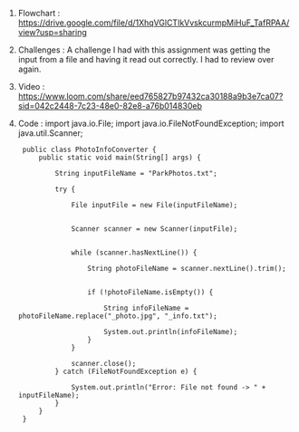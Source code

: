 1. Flowchart : https://drive.google.com/file/d/1XhqVGlCTIkVvskcurmpMiHuF_TafRPAA/view?usp=sharing

2. Challenges : A challenge I had with this assignment was getting the input from a file and having it read out correctly. I had to review over again.

3. Video : https://www.loom.com/share/eed765827b97432ca30188a9b3e7ca07?sid=042c2448-7c23-48e0-82e8-a76b014830eb

4. Code : 
        import java.io.File;
        import java.io.FileNotFoundException;
        import java.util.Scanner;
        
        public class PhotoInfoConverter {
            public static void main(String[] args) {
               
                String inputFileName = "ParkPhotos.txt";
        
                try {
                    
                    File inputFile = new File(inputFileName);
        
                    
                    Scanner scanner = new Scanner(inputFile);
        
                    
                    while (scanner.hasNextLine()) {
                        
                        String photoFileName = scanner.nextLine().trim();
        
                        
                        if (!photoFileName.isEmpty()) {
                            
                            String infoFileName = photoFileName.replace("_photo.jpg", "_info.txt");
                            
                            System.out.println(infoFileName);
                        }
                    }
                    
                    scanner.close();
                } catch (FileNotFoundException e) {
                    
                    System.out.println("Error: File not found -> " + inputFileName);
                }
            }
        }

